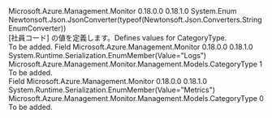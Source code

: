 <Type Name="CategoryType" FullName="Microsoft.Azure.Management.Monitor.Management.Models.CategoryType">
  <TypeSignature Language="C#" Value="public enum CategoryType" />
  <TypeSignature Language="ILAsm" Value=".class public auto ansi sealed CategoryType extends System.Enum" />
  <TypeSignature Language="DocId" Value="T:Microsoft.Azure.Management.Monitor.Management.Models.CategoryType" />
  <TypeSignature Language="VB.NET" Value="Public Enum CategoryType" />
  <TypeSignature Language="F#" Value="type CategoryType = " />
  <AssemblyInfo>
    <AssemblyName>Microsoft.Azure.Management.Monitor</AssemblyName>
    <AssemblyVersion>0.18.0.0</AssemblyVersion>
    <AssemblyVersion>0.18.1.0</AssemblyVersion>
  </AssemblyInfo>
  <Base>
    <BaseTypeName>System.Enum</BaseTypeName>
  </Base>
  <Attributes>
    <Attribute>
      <AttributeName>Newtonsoft.Json.JsonConverter(typeof(Newtonsoft.Json.Converters.StringEnumConverter))</AttributeName>
    </Attribute>
  </Attributes>
  <Docs>
    <summary>
            <span data-ttu-id="6a312-101">[社員コード] の値を定義します。</span><span class="sxs-lookup"><span data-stu-id="6a312-101">Defines values for CategoryType.</span></span>
            </summary>
    <remarks>To be added.</remarks>
  </Docs>
  <Members>
    <Member MemberName="Logs">
      <MemberSignature Language="C#" Value="Logs" />
      <MemberSignature Language="ILAsm" Value=".field public static literal valuetype Microsoft.Azure.Management.Monitor.Management.Models.CategoryType Logs = int32(1)" />
      <MemberSignature Language="DocId" Value="F:Microsoft.Azure.Management.Monitor.Management.Models.CategoryType.Logs" />
      <MemberSignature Language="VB.NET" Value="Logs" />
      <MemberSignature Language="F#" Value="Logs = 1" Usage="Microsoft.Azure.Management.Monitor.Management.Models.CategoryType.Logs" />
      <MemberType>Field</MemberType>
      <AssemblyInfo>
        <AssemblyName>Microsoft.Azure.Management.Monitor</AssemblyName>
        <AssemblyVersion>0.18.0.0</AssemblyVersion>
        <AssemblyVersion>0.18.1.0</AssemblyVersion>
      </AssemblyInfo>
      <Attributes>
        <Attribute>
          <AttributeName>System.Runtime.Serialization.EnumMember(Value="Logs")</AttributeName>
        </Attribute>
      </Attributes>
      <ReturnValue>
        <ReturnType>Microsoft.Azure.Management.Monitor.Management.Models.CategoryType</ReturnType>
      </ReturnValue>
      <MemberValue>1</MemberValue>
      <Docs>
        <summary>To be added.</summary>
      </Docs>
    </Member>
    <Member MemberName="Metrics">
      <MemberSignature Language="C#" Value="Metrics" />
      <MemberSignature Language="ILAsm" Value=".field public static literal valuetype Microsoft.Azure.Management.Monitor.Management.Models.CategoryType Metrics = int32(0)" />
      <MemberSignature Language="DocId" Value="F:Microsoft.Azure.Management.Monitor.Management.Models.CategoryType.Metrics" />
      <MemberSignature Language="VB.NET" Value="Metrics" />
      <MemberSignature Language="F#" Value="Metrics = 0" Usage="Microsoft.Azure.Management.Monitor.Management.Models.CategoryType.Metrics" />
      <MemberType>Field</MemberType>
      <AssemblyInfo>
        <AssemblyName>Microsoft.Azure.Management.Monitor</AssemblyName>
        <AssemblyVersion>0.18.0.0</AssemblyVersion>
        <AssemblyVersion>0.18.1.0</AssemblyVersion>
      </AssemblyInfo>
      <Attributes>
        <Attribute>
          <AttributeName>System.Runtime.Serialization.EnumMember(Value="Metrics")</AttributeName>
        </Attribute>
      </Attributes>
      <ReturnValue>
        <ReturnType>Microsoft.Azure.Management.Monitor.Management.Models.CategoryType</ReturnType>
      </ReturnValue>
      <MemberValue>0</MemberValue>
      <Docs>
        <summary>To be added.</summary>
      </Docs>
    </Member>
  </Members>
</Type>